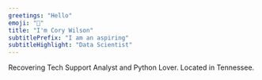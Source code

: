 ```yaml
---
greetings: "Hello"
emoji: "👋"
title: "I'm Cory Wilson"
subtitlePrefix: "I am an aspiring"
subtitleHighlight: "Data Scientist"
---
```


Recovering Tech Support Analyst and Python Lover. Located in Tennessee.